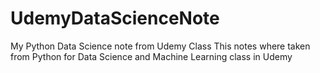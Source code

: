 # UdemyDataScienceNote
My Python Data Science note from Udemy Class
This notes where taken from Python for Data Science and Machine Learning class in Udemy
